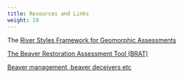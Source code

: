 ```yaml
---
title: Resources and Links
weight: 19
---
```


The [River Styles Framework for Geomorphic Assessments]()

[The Beaver Restoration Assessment Tool (BRAT)]()

[Beaver management, beaver deceivers etc]()
